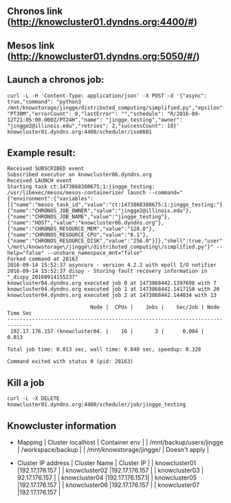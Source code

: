 ## Chronos link (http://knowcluster01.dyndns.org:4400/#)
## Mesos link (http://knowcluster01.dyndns.org:5050/#/)

## Launch a chronos job:
```
curl -L -H 'Content-Type: application/json' -X POST -d '{"async": true,"command": "python3 /mnt/knowstorage/jingge/distributed_computing/simplified.py","epsilon": "PT30M","errorCount": 0,"lastError": "","schedule": "R/2016-09-12T21:05:00.000Z/PT24H","name": "jingge_testing","owner": "jingge2@illinois.edu","retries": 2,"successCount": 10}' knowcluster01.dyndns.org:4400/scheduler/iso8601
```

## Example result:
```
Received SUBSCRIBED event
Subscribed executor on knowcluster06.dyndns.org
Received LAUNCH event
Starting task ct:1473868380675:1:jingge_testing:
/usr/libexec/mesos/mesos-containerizer launch --command="{"environment":{"variables":[{"name":"mesos_task_id","value":"ct:1473868380675:1:jingge_testing:"},{"name":"CHRONOS_JOB_OWNER","value":"jingge2@illinois.edu"},{"name":"CHRONOS_JOB_NAME","value":"jingge_testing"},{"name":"HOST","value":"knowcluster06.dyndns.org"},{"name":"CHRONOS_RESOURCE_MEM","value":"128.0"},{"name":"CHRONOS_RESOURCE_CPU","value":"0.1"},{"name":"CHRONOS_RESOURCE_DISK","value":"256.0"}]},"shell":true,"user":"root","value":"python3 \/mnt\/knowstorage\/jingge\/distributed_computing\/simplified.py"}" --help="false" --unshare_namespace_mnt="false"
Forked command at 28163
2016-09-14 15:52:37 asyncoro - version 4.2.2 with epoll I/O notifier
2016-09-14 15:52:37 dispy - Storing fault recovery information in "_dispy_20160914155237"
knowcluster04.dyndns.org executed job 0 at 1473868442.1397698 with 7
knowcluster04.dyndns.org executed job 1 at 1473868442.1417158 with 20
knowcluster04.dyndns.org executed job 2 at 1473868442.144034 with 13

                           Node |  CPUs |    Jobs |    Sec/Job | Node Time Sec
------------------------------------------------------------------------------
 192.17.176.157 (knowcluster04. |    16 |       3 |      0.004 |         0.013

Total job time: 0.013 sec, wall time: 0.040 sec, speedup: 0.328

Command exited with status 0 (pid: 28163)
```

## Kill a job
```
curl -L -X DELETE knowcluster01.dyndns.org:4400/scheduler/job/jingge_testing
```


## Knowcluster information
 * Mapping 
  | Cluster localhost | Container env |
  | /mnt/backup/users/jingge | /workspace/backup |
  | /mnt/knowstorage/jingge/ | Doesn't apply |
  
 * Cluster IP address
 |  Cluster Name | Cluster IP    |
 | knowcluster01 |192.17.176.157 |
 | knowcluster02 |192.17.176.157 |
 | knowcluster03 | 92.17.176.157 |
 | knowcluster04 |192.17.176.157.1|
 | knowcluster05 |192.17.176.157 |
 | knowcluster06 |192.17.176.157 |
 | knowcluster07 |192.17.176.157 |
 